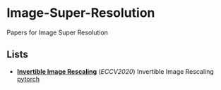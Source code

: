 # Image-Super-Resolution
Papers for Image Super Resolution

## Lists
- [**Invertible Image Rescaling**](https://arxiv.org/abs/2005.05650) (*ECCV2020*) Invertible Image Rescaling [pytorch](https://github.com/pkuxmq/Invertible-Image-Rescaling)
